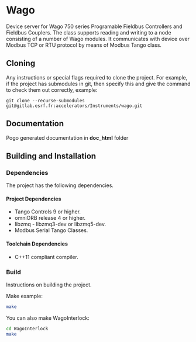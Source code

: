 # Wago

Device server for Wago 750 series Programable Fieldbus Controllers 
and Fieldbus Couplers. The class supports reading and writing to a node
consisting of a number of Wago modules. It communicates with device over
Modbus TCP or RTU protocol by means of Modbus Tango class.

## Cloning

Any instructions or special flags required to clone the project. For example, if the project has submodules in git, then specify this and give the command to check them out correctly, example:

```
git clone --recurse-submodules git@gitlab.esrf.fr:accelerators/Instruments/wago.git
```

## Documentation

Pogo generated documentation in **doc_html** folder

## Building and Installation

### Dependencies

The project has the following dependencies.

#### Project Dependencies

* Tango Controls 9 or higher.
* omniORB release 4 or higher.
* libzmq - libzmq3-dev or libzmq5-dev.
* Modbus Serial Tango Classes.

#### Toolchain Dependencies

* C++11 compliant compiler.

### Build

Instructions on building the project.

Make example:

```bash
make
```

You can also make WagoInterlock:

```bash
cd WagoInterlock
make
```

